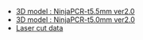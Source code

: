 
- [3D model : NinjaPCR-t5.5mm ver2.0](https://a360.co/2vQjNeu)
- [3D model : NinjaPCR-t5.0mm ver2.0](https://a360.co/2kM5kIk)
- [Laser cut data](https://github.com/hisashin/NinjaPCR/tree/master/cad/2d)

